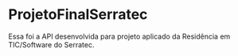 # ProjetoFinalSerratec
Essa foi a API desenvolvida para projeto aplicado da Residência em TIC/Software do Serratec.
